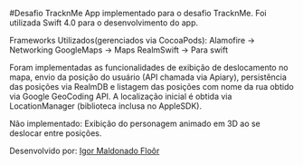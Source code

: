 #Desafio TracknMe
App implementado para o desafio TracknMe.
Foi utilizada Swift 4.0 para o desenvolvimento do app.

Frameworks Utilizados(gerenciados via CocoaPods): 
Alamofire -> Networking
GoogleMaps -> Maps
RealmSwift -> Para swift

Foram implementadas as funcionalidades de exibição de deslocamento no mapa, envio da posição do usuário (API chamada via Apiary), persistência das posições via RealmDB e listagem das posições com nome da rua obtido via Google GeoCoding API. A localização inicial é obtida via LocationManager (biblioteca inclusa no AppleSDK).

Não implementado:
Exibição do personagem animado em 3D ao se deslocar entre posições.

Desenvolvido por:
[Igor Maldonado Floôr](https://www.linkedin.com/in/igormfloor/)